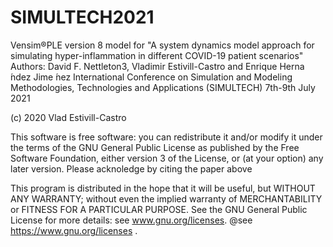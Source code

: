 # SIMULTECH2021
Vensim®PLE version 8 model for "A system dynamics model approach for simulating hyper-inflammation in different COVID-19 patient scenarios" 
Authors: David F. Nettleton3, Vladimir Estivill-Castro and Enrique Herna ́ndez Jime ́nez
International Conference on Simulation and Modeling Methodologies, Technologies and Applications (SIMULTECH) 7th-9th July 2021

 (c) 2020 Vlad Estivill-Castro
 
 This software is free software: you can redistribute it and/or modify
 it under the terms of the GNU General Public License as published by
 the Free Software Foundation, either version 3 of the License, or
 (at your option) any later version. Please acknoledge by citing the paper above
 
 This program is distributed in the hope that it will be useful,
 but WITHOUT ANY WARRANTY; without even the implied warranty of
 MERCHANTABILITY or FITNESS FOR A PARTICULAR PURPOSE.  See the
 GNU General Public License for more details:
 see www.gnu.org/licenses.
 @see<a href="https://www.gnu.org/licenses"> https://www.gnu.org/licenses </a>.
